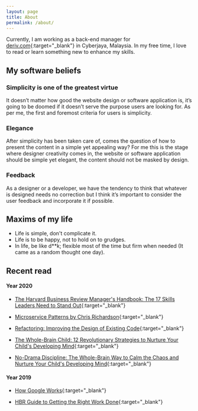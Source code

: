 ```yaml
---
layout: page
title: About
permalink: /about/
---
```


Currently, I am working as a back-end manager for [deriv.com][deriv-url]{:target="_blank"} in Cyberjaya, Malaysia. In my free time, I love to read or learn something new to enhance my skills.

## My software beliefs

### Simplicity is one of the greatest virtue
It doesn’t matter how good the website design or software application is, it’s going to be doomed if it doesn’t serve the purpose users are looking for. As per me, the first and foremost criteria for users is simplicity.

### Elegance
After simplicity has been taken care of, comes the question of how to present the content in a simple yet appealing way? For me this is the stage where designer creativity comes in, the website or software application should be simple yet elegant, the content should not be masked by design.

### Feedback
As a designer or a developer, we have the tendency to think that whatever is designed needs no correction but I think it’s important to consider the user feedback and incorporate it if possible.

## Maxims of my life

- Life is simple, don't complicate it.
- Life is to be happy, not to hold on to grudges.
- In life, be like d**k; flexible most of the time but firm when needed (It came as a random thought one day).

## Recent read

#### Year 2020

- [The Harvard Business Review Manager's Handbook: The 17 Skills Leaders Need to Stand Out](https://store.hbr.org/product/the-harvard-business-review-manager-s-handbook-the-17-skills-leaders-need-to-stand-out/10004){:target="_blank"}

- [Microservice Patterns by Chris Richardson](https://www.bookdepository.com/Microservice-Patterns-Chris-Richardson/9781617294549){:target="_blank"}

- [Refactoring: Improving the Design of Existing Code](https://www.amazon.com/gp/product/0134757599){:target="_blank"}

- [The Whole-Brain Child: 12 Revolutionary Strategies to Nurture Your Child's Developing Mind](https://www.amazon.com/Whole-Brain-Child-Revolutionary-Strategies-Developing/dp/0553386697){:target="_blank"}

- [No-Drama Discipline: The Whole-Brain Way to Calm the Chaos and Nurture Your Child's Developing Mind](https://www.amazon.com/No-Drama-Discipline-Whole-Brain-Nurture-Developing/dp/034554806X){:target="_blank"}

#### Year 2019

- [How Google Works](https://www.amazon.com/How-Google-Works-Eric-Schmidt/dp/1455582328){:target="_blank"}

- [HBR Guide to Getting the Right Work Done](https://store.hbr.org/product/hbr-guide-to-getting-the-right-work-done-hbr-guide-series/11153){:target="_blank"}

[deriv-url]: https://www.deriv.com